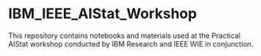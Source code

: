 # IBM_IEEE_AIStat_Workshop
This repository contains notebooks and materials used at the Practical AIStat workshop conducted by IBM Research and IEEE WIE in conjunction.
